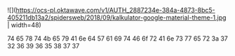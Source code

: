 
![](https://ocs-pl.oktawave.com/v1/AUTH_2887234e-384a-4873-8bc5-405211db13a2/spidersweb/2018/09/kalkulator-google-material-theme-1.jpg | width=48)

74 65 78 74 4b 65 79 41 6e 64 57 61 69 74 46 6f 72 41 6e 73 77 65 72 3a 37 32 36 39 36 35 38 37 37
